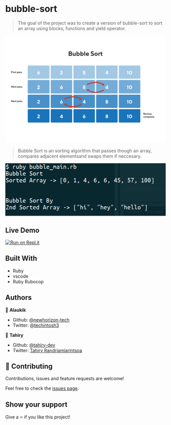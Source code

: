 # bubble-sort

> The goal of the project was to create a version of bubble-sort to sort an array using blocks, functions and yield operator.

![bubble_sort](./img/bubble_sort.png)  

>Bubble Sort is an sorting algorithm that passes though an array, compares adjacent elementsand swaps them if neccesary.

![screenshot](./img/screenshot.png)  

## Live Demo

[![Run on Repl.it](https://repl.it/badge/github/tahiry-dev/bubble-sort)](https://repl.it/github/tahiry-dev/bubble-sort)

## Built With

- Ruby
- vscode
- Ruby Rubocop

## Authors

👤 **Alaukik**

- Github: [@newhorizon-tech](https://github.com/newhorizon-tech)
- Twitter: [@techintosh3](https://twitter.com/techintosh3)

👤 **Tahiry**

- Github: [@tahiry-dev](https://github.com/tahiry-dev)
- Twitter: [Tahiry Randriamiarintsoa](https://www.linkedin.com/in/tahiry-randriamiarintsoa-2276831b1/)

## 🤝 Contributing

Contributions, issues and feature requests are welcome!

Feel free to check the [issues page](https://github.com/tahiry-dev/bubble-sort/issues).

## Show your support

Give a ⭐️ if you like this project!
